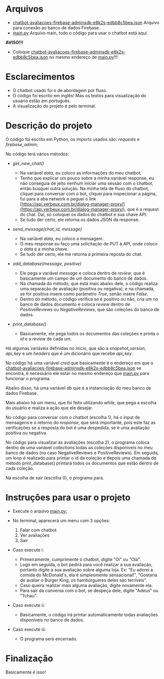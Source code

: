 # Arquivos
- [chatbot-avaliacoes-firebase-adminsdk-e8k2s-edbb8c5bea.json](https://github.com/PedroVSX/verbeux-teste-tecnico/blob/main/teste-tecnico/chatbot-avaliacoes-firebase-adminsdk-e8k2s-edbb8c5bea.json) Arquivo para conexão ao banco de dados Firebase.
- [main.py](https://github.com/PedroVSX/verbeux-teste-tecnico/blob/main/teste-tecnico/main.py) Arquivo main, todo o código para usar o chatbot está aqui.

**AVISO!!!**
- Coloque [chatbot-avaliacoes-firebase-adminsdk-e8k2s-edbb8c5bea.json](https://github.com/PedroVSX/verbeux-teste-tecnico/blob/main/teste-tecnico/chatbot-avaliacoes-firebase-adminsdk-e8k2s-edbb8c5bea.json) no mesmo endereço de [main.py](https://github.com/PedroVSX/verbeux-teste-tecnico/blob/main/teste-tecnico/main.py)!!!

# Esclarecimentos
- O chatbot usado foi o de abordagem por fluxo.
- O código foi escrito em inglês! Mas os textos para visualização do usuário estão em português.
- A visualização do projeto é pelo terminal.

# Descrição do projeto
O código foi escrito em Python, os imports usados são: *requests* e *firebase_admin*;

No código terá vários métodos:
- *get_new_chat()*
  - Na variável *data*, eu coloco as informações do meu chatbot.
  - Tenho que explicar um pouco sobre a minha variável response, eu não conseguia de jeito nenhum iniciar uma sessão com o chatbot, então busquei outra solução. Na minha tela de fluxo do chatbot, cliquei para conversar com o bot, cliquei para inspecionar a página, fui para a aba network e peguei o link [https://api.verbeux.com.br/dialog-manager-proxy/](https://api.verbeux.com.br/dialog-manager-proxy/), que é a request do chat. Daí, só coloquei os dados do chatbot e sua chave API.
  - Se tudo der certo, ele retorna os dados JSON da response.

- *send_message(chat_id, message)*
  - Na variável *data*, eu coloco a mensagem.
  - O meu response eu faço uma solicitação de PUT à API, onde coloco o *data* e a minha chave.
  - Se tudo der certo, ele me retorna a primeira reposta do chat.
  
- *add_database(message, positive)*
  - Ele pega a variável *message* e coloca dentro de *review*, que é basicamente um campo de um documento do banco de dados.
  - Na chamada do método, que está mais abaixo dele, o código realiza uma separação de avaliação (positiva ou negativa), e na chamada, se for positiva insere como parâmetro *True*, senão insere *False*.
  - Dentro do método, o código verifica se é positivo ou não, cria um no banco de dados documento e coloca *review* dentro de *PositiveReviews* ou *NegativeReviews*, que são coleções do banco de dados.

- *print_database()*
  - Basicamente, ele pega todos os documentos das coleções e printa o *id* e a *review* de cada um.

Há algumas variáveis definidas no ínicio, que são a *snapshot_version*, *api_key* e um *headers* que é um dicionário que recebe *api_key*.

No código há uma variável *cred* que basicamente é o endereço em que o [chatbot-avaliacoes-firebase-adminsdk-e8k2s-edbb8c5bea.json](https://github.com/PedroVSX/verbeux-teste-tecnico/blob/main/teste-tecnico/chatbot-avaliacoes-firebase-adminsdk-e8k2s-edbb8c5bea.json) se encontra, é necessário ele estar no mesmo endereço que [main.py](https://github.com/PedroVSX/verbeux-teste-tecnico/blob/main/teste-tecnico/main.py) para funcionar o programa.

Abaixo disso, há uma variável *db* que é a instanciação do meu banco de dados Firebase.

Mais abaixo há um menu, que foi feito utilizando *while*, que pega a escolha do usuário e realiza a ação que ele desejar.

No código para conversar com o chatbot (escolha 1), há o input de mensagens e o retorno do *response*, que será importante, pois este faz as verificações se a resposta do bot é uma despedida, se é uma avaliação positiva ou negativa.

No código para visualizar as avaliações (escolha 2), o programa coloca dentro de uma variável *collections* todas as coleções disponíveis no meu banco de dados (no caso NegativeReviews e PositiveReviews). Em seguida, um loop é realizado para printar o id da coleção e depois uma chamada de método print_database() printará todos os documentos que estão dentro de cada coleção.

Na escolha de sair (escolha 0), o programa para.

# Instruções para usar o projeto
- Execute o arquivo [main.py](https://github.com/PedroVSX/verbeux-teste-tecnico/blob/main/teste-tecnico/main.py);

- No terminal, aparecerá um menu com 3 opções:
  1. Falar com chatbot
  2. Ver avaliações
  3. Sair

- Caso execute i:
  - Primeiramente, cumprimente o chatbot, digite "Oi" ou "Olá".
  - Logo em seguida, o bot pedirá para você realizar a sua avaliação, portanto digite a sua avaliação sobre alguma loja. Ex: "Eu adorei a comida do McDonald's, ela é simplesmente sensacional!", "Gostaria de avaliar o Burger King, os hambúrgueres deles são terríveis".
  - Caso queira realizar mais alguma avaliação, digite novamente ela.
  - Para sair da conversa com o bot, se despeça dele, digite "Adeus" ou "Tchau".

- Caso execute ii:
  - Basicamente, o código irá printar automaticamente todas avaliações disponíveis no banco de dados.
 
- Caso execute iii:
  - O programa será encerrado.

# Finalização
Basicamente é isso!
